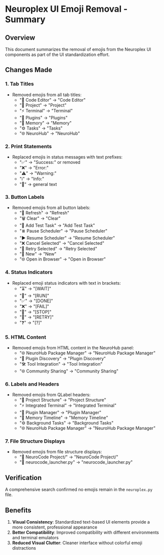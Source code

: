 # Neuroplex UI Emoji Removal - Summary

## Overview
This document summarizes the removal of emojis from the Neuroplex UI components as part of the UI standardization effort.

## Changes Made

### 1. Tab Titles
- Removed emojis from all tab titles:
  - "📝 Code Editor" → "Code Editor"
  - "📁 Project" → "Project"
  - "⚡ Terminal" → "Terminal"
  - "🔌 Plugins" → "Plugins"
  - "🧠 Memory" → "Memory"
  - "⚙️ Tasks" → "Tasks"
  - "🌐 NeuroHub" → "NeuroHub"

### 2. Print Statements
- Replaced emojis in status messages with text prefixes:
  - "✅" → "Success:" or removed
  - "❌" → "Error:"
  - "⚠️" → "Warning:"
  - "ℹ️" → "Info:"
  - "🔄" → general text

### 3. Button Labels
- Removed emojis from all button labels:
  - "🔄 Refresh" → "Refresh"
  - "🗑️ Clear" → "Clear"
  - "🧪 Add Test Task" → "Add Test Task"
  - "⏸️ Pause Scheduler" → "Pause Scheduler"
  - "▶️ Resume Scheduler" → "Resume Scheduler"
  - "❌ Cancel Selected" → "Cancel Selected"
  - "🔄 Retry Selected" → "Retry Selected"
  - "📄 New" → "New"
  - "🌐 Open in Browser" → "Open in Browser"

### 4. Status Indicators
- Replaced emoji status indicators with text in brackets:
  - "⏳" → "[WAIT]"
  - "🏃" → "[RUN]"
  - "✅" → "[DONE]"
  - "❌" → "[FAIL]"
  - "🚫" → "[STOP]"
  - "🔄" → "[RETRY]"
  - "❓" → "[?]"

### 5. HTML Content
- Removed emojis from HTML content in the NeuroHub panel:
  - "🌐 NeuroHub Package Manager" → "NeuroHub Package Manager"
  - "🔌 Plugin Discovery" → "Plugin Discovery"
  - "🛠️ Tool Integration" → "Tool Integration"
  - "🌐 Community Sharing" → "Community Sharing"

### 6. Labels and Headers
- Removed emojis from QLabel headers:
  - "📁 Project Structure" → "Project Structure"
  - "⚡ Integrated Terminal" → "Integrated Terminal"
  - "🔌 Plugin Manager" → "Plugin Manager"
  - "🧠 Memory Timeline" → "Memory Timeline"
  - "⚙️ Background Tasks" → "Background Tasks"
  - "🌐 NeuroHub Package Manager" → "NeuroHub Package Manager"

### 7. File Structure Displays
- Removed emojis from file structure displays:
  - "📁 NeuroCode Project/" → "NeuroCode Project/"
  - "📄 neurocode_launcher.py" → "neurocode_launcher.py"

## Verification
A comprehensive search confirmed no emojis remain in the `neuroplex.py` file.

## Benefits
1. **Visual Consistency**: Standardized text-based UI elements provide a more consistent, professional appearance
2. **Better Compatibility**: Improved compatibility with different environments and terminal emulators
3. **Reduced Visual Clutter**: Cleaner interface without colorful emoji distractions
